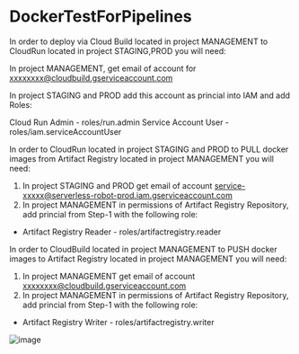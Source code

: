 # DockerTestForPipelines
In order to deploy via Cloud Build located in project MANAGEMENT to CloudRun located in project STAGING,PROD you will need:

In project MANAGEMENT, get email of account for xxxxxxxx@cloudbuild.gserviceaccount.com

In project STAGING and PROD add this account as princial into IAM and add Roles:

Cloud Run Admin - roles/run.admin
Service Account User - roles/iam.serviceAccountUser

In order to CloudRun located in project STAGING and PROD to PULL docker images from Artifact Registry located in project MANAGEMENT you will need:

1. In project STAGING and PROD get email of account service-xxxxx@serverless-robot-prod.iam.gserviceaccount.com
2. In project MANAGEMENT in permissions of Artifact Registry Repository, add princial from Step-1 with the following role:
- Artifact Registry Reader - roles/artifactregistry.reader

In order to CloudBuild located in project MANAGEMENT to PUSH docker images to Artifact Registry located in project MANAGEMENT you will need:

1. In project MANAGEMENT get email of account xxxxxxxx@cloudbuild.gserviceaccount.com
2. In project MANAGEMENT in permissions of Artifact Registry Repository, add princial from Step-1 with the following role:
- Artifact Registry Writer - roles/artifactregistry.writer

![image](https://user-images.githubusercontent.com/80811711/148033446-73bff077-b227-4697-859e-cbeb7afdd9b3.png)

